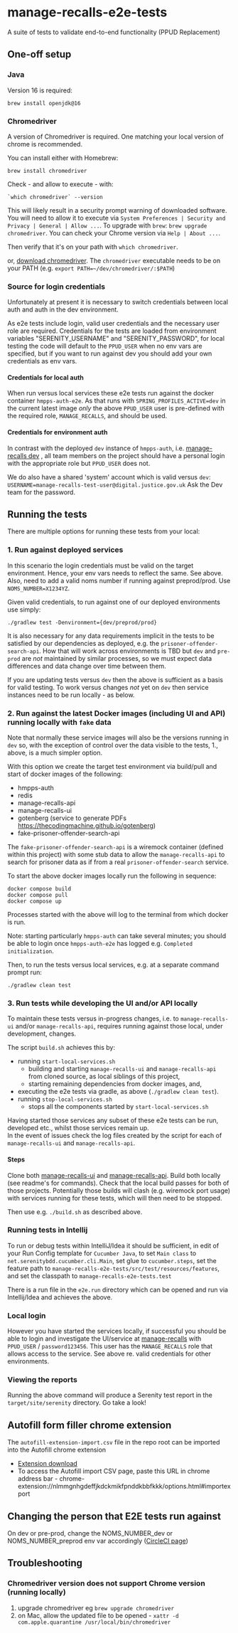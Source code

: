 # manage-recalls-e2e-tests
A suite of tests to validate end-to-end functionality (PPUD Replacement)

## One-off setup

### Java

Version 16 is required:

```
brew install openjdk@16
```

### Chromedriver
A version of Chromedriver is required. One matching your local version of chrome is recommended.

You can install either with Homebrew:
```
brew install chromedriver
```

Check - and allow to execute - with:
```
`which chromedriver` --version
```
This will likely result in a security prompt warning of downloaded software.
You will need to allow it to execute via `System Preferences | Security and Privacy | General | Allow ...`.
To upgrade with `brew`: `brew upgrade chromedriver`. 
You can check your Chrome version via `Help | About ...`.  

Then verify that it's on your path with `which chromedriver`.

or, [download chromedriver](https://chromedriver.chromium.org/downloads). The `chromedriver` executable needs to be on your PATH (e.g. `export PATH=~/dev/chromedriver/:$PATH`)

### Source for login credentials

Unfortunately at present it is necessary to switch credentials between local auth and auth in the dev environment.

As e2e tests include login, valid user credentials and the necessary user role are required. 
Credentials for the tests are loaded from environment variables "SERENITY_USERNAME" and "SERENITY_PASSWORD", 
for local testing the code will default to the `PPUD_USER` when no env vars are specified, but if you want to run
against dev you should add your own credentials as env vars.

#### Credentials for local auth 
When run versus local services these e2e tests run against the docker container `hmpps-auth-e2e`.  As that runs with
`SPRING_PROFILES_ACTIVE=dev` in the current latest image *only* the above `PPUD_USER` user is
pre-defined with the required role, `MANAGE_RECALLS`, and should be used.

#### Credentials for environment auth
In contrast with the deployed `dev` instance of `hmpps-auth`,
i.e. [manage-recalls dev](https://manage-recalls-dev.hmpps.service.justice.gov.uk/)
, all team members on the project should have a personal login with the appropriate role
but `PPUD_USER` does not.  

We do also have a shared 'system' account which is valid versus `dev`:
```USERNAME=manage-recalls-test-user@digital.justice.gov.uk```
Ask the Dev team for the password.

## Running the tests

There are multiple options for running these tests from your local:

### 1. Run against deployed services
In this scenario the login credentials must be valid on the target environment. Hence, your env vars
needs to reflect the same.  See above. Also, need to add a valid noms number if running against preprod/prod. Use `NOMS_NUMBER=X1234YZ`.

Given valid credentials, to run against one of our deployed environments use simply:
```
./gradlew test -Denvironment={dev/preprod/prod}
```

It is also necessary for any data requirements implicit in the tests to be satisfied by our dependencies as deployed,
e.g. the `prisoner-offender-search-api`.  How that will work across environments is TBD but `dev` and `pre-prod`
are *not* maintained by similar processes, so we must expect data differences and data change over time between them.

If you are updating tests versus `dev` then the above is sufficient as a basis for valid testing.
To work versus changes _not_ yet on `dev` then service instances need to be run locally - as below.

### 2. Run against the latest Docker images (including UI and API) running locally with `fake` data

Note that normally these service images will also be the versions running in `dev` so, with the exception of control
over the data visible to the tests, 1., above, is a much simpler option.

With this option we create the target test environment via build/pull and start of docker images of the following:

* hmpps-auth
* redis
* manage-recalls-api
* manage-recalls-ui
* gotenberg (service to generate PDFs https://thecodingmachine.github.io/gotenberg)
* fake-prisoner-offender-search-api

The `fake-prisoner-offender-search-api` is a wiremock container (defined within this project) with some stub data
to allow the `manage-recalls-api` to search for prisoner data as if from a
real `prisoner-offender-search` service.

To start the above docker images locally run the following in sequence:

```
docker compose build
docker compose pull
docker compose up
```

Processes started with the above will log to the terminal from which docker is run.

Note: starting particularly `hmpps-auth` can take several minutes; you should be able to
login once `hmpps-auth-e2e` has logged e.g. `Completed initialization`.

Then, to run the tests versus local services, e.g. at a separate command prompt run:
```
./gradlew clean test 
```

### 3. Run tests while developing the UI and/or API locally

To maintain these tests versus in-progress changes, i.e. to `manage-recalls-ui` and/or `manage-recalls-api`, requires running against those local, under development, changes.

The script `build.sh` achieves this by:
* running `start-local-services.sh`
  * building and starting `manage-recalls-ui` and `manage-recalls-api` from   cloned source, as local siblings of this project,
  * starting remaining dependencies from docker images, and,
* executing the e2e tests via gradle, as above (`./gradlew clean test`).
* running `stop-local-services.sh`
  * stops all the components started by `start-local-services.sh`

Having started those services any subset of these e2e tests can be run, developed etc.,
whilst those services remain up.  
In the event of issues check the log files created by the script for each of `manage-recalls-ui` and `manage-recalls-api`.

#### Steps

Clone both [manage-recalls-ui](https://github.com/ministryofjustice/manage-recalls-ui) 
and [manage-recalls-api](https://github.com/ministryofjustice/manage-recalls-api).
Build both locally (see readme's for commands). Check that the local build passes
for both of those projects.  Potentially those builds will clash (e.g. wiremock port usage) with
services running for these tests, which will then need to be stopped.

Then use e.g. `./build.sh` as described above.

### Running tests in Intellij
To run or debug tests within IntelliJ/Idea it should be sufficient, 
in edit of your Run Config template for `Cucumber Java`, to
set `Main class` to `net.serenitybdd.cucumber.cli.Main`, set glue to `cucumber.steps`, 
set the feature path to `manage-recalls-e2e-tests/src/test/resources/features`, 
and set the classpath to `manage-recalls-e2e-tests.test`

There is a run file in the `e2e.run` directory which can be opened and run via Intellij/Idea
and achieves the above.

### Local login
However you have started the services locally, if successful you should be able to login
and investigate the UI/service at [manage-recalls](http://localhost:3000)
with `PPUD_USER` / `password123456`. This user has the `MANAGE_RECALLS` role that allows access
to the service.  See above re. valid credentials for other environments.

### Viewing the reports
Running the above command will produce a Serenity test report in the `target/site/serenity` directory. Go take a look!

## Autofill form filler chrome extension
The `autofill-extension-import.csv` file in the repo root can be imported into the Autofill chrome extension

* [Extension download](https://chrome.google.com/webstore/detail/autofill/nlmmgnhgdeffjkdckmikfpnddkbbfkkk)
* To access the Autofill import CSV page, paste this URL in chrome address bar - chrome-extension://nlmmgnhgdeffjkdckmikfpnddkbbfkkk/options.html#importexport

## Changing the person that E2E tests run against
On dev or pre-prod, change the NOMS_NUMBER_dev or NOMS_NUMBER_preprod env var accordingly ([CircleCI page](https://app.circleci.com/settings/project/github/ministryofjustice/manage-recalls-e2e-tests/environment-variables?return-to=https%3A%2F%2Fapp.circleci.com%2Fpipelines%2Fgithub%2Fministryofjustice%2Fmanage-recalls-e2e-tests))

## Troubleshooting

### Chromedriver version does not support Chrome version (running locally)

1. upgrade chromedriver eg `brew upgrade chromedriver`
2. on Mac, allow the updated file to be opened - `xattr -d com.apple.quarantine /usr/local/bin/chromedriver`

